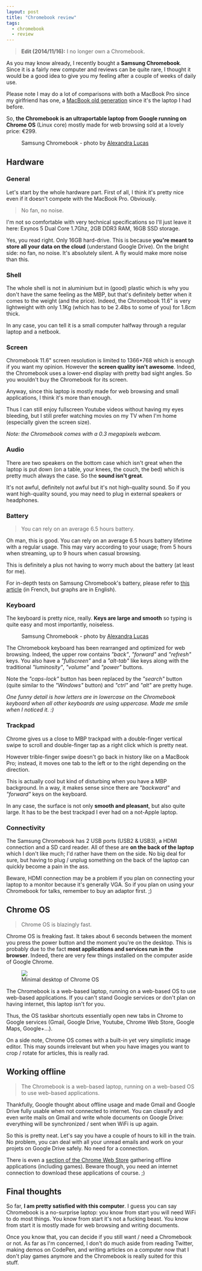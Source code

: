 ```yaml
---
layout: post
title: "Chromebook review"
tags:
  - chromebook
  - review
---
```


> **Edit (2014/11/16):** I no longer own a Chromebook.

As you may know already, I recently bought a **Samsung Chromebook**. Since it is a fairly new computer and reviews can be quite rare, I thought it would be a good idea to give you my feeling after a couple of weeks of daily use.

Please note I may do a lot of comparisons with both a MacBook Pro since my girlfriend has one, a [MacBook old generation](http://images.appleinsider.com/mb-081009.jpg) since it's the laptop I had before.

So, **the Chromebook is an ultraportable laptop from Google running on Chrome OS** (Linux core) mostly made for web browsing sold at a lovely price: €299.

<figure class="figure">
<img src="/assets/images/chromebook-review/chromebook.jpg" alt="">
<figcaption>Samsung Chromebook - photo by <a href="http://alexandralucas.com">Alexandra Lucas</a></figcaption>
</figure>

## Hardware

### General

Let's start by the whole hardware part. First of all, I think it's pretty nice even if it doesn't compete with the MacBook Pro. Obviously.

> No fan, no noise.

I'm not so comfortable with very technical specifications so I'll just leave it here: Exynos 5 Dual Core 1.7Ghz, 2GB DDR3 RAM, 16GB SSD storage.

Yes, you read right. Only 16GB hard-drive. This is because **you're meant to store all your data on the cloud** (understand Google Drive). On the bright side: no fan, no noise. It's absolutely silent. A fly would make more noise than this.

### Shell

The whole shell is not in aluminium but in (good) plastic which is why you don't have the same feeling as the MBP, but that's definitely better when it comes to the weight (and the price). Indeed, the Chromebook 11.6" is very lightweight with only 1.1Kg (which has to be 2.4lbs to some of you) for 1.8cm thick.

In any case, you can tell it is a small computer halfway through a regular laptop and a netbook.

### Screen

Chromebook 11.6" screen resolution is limited to 1366*768 which is enough if you want my opinion. However the **screen quality isn't awesome**. Indeed, the Chromebook uses a lower-end display with pretty bad sight angles. So you wouldn't buy the Chromebook for its screen.

Anyway, since this laptop is mostly made for web browsing and small applications, I think it's more than enough.

Thus I can still enjoy fullscreen Youtube videos without having my eyes bleeding, but I still prefer watching movies on my TV when I'm home (especially given the screen size).

*Note: the Chromebook comes with a 0.3 megapixels webcam.*

### Audio

There are two speakers on the bottom case which isn't great when the laptop is put down (on a table, your knees, the couch, the bed) which is pretty much always the case. So the **sound isn't great**.

It's not awful, definitely not awful but it's not high-quality sound. So if you want high-quality sound, you may need to plug in external speakers or headphones.

### Battery

> You can rely on an average 6.5 hours battery.

Oh man, this is good. You can rely on an average 6.5 hours battery lifetime with a regular usage. This may vary according to your usage; from 5 hours when streaming, up to 9 hours when casual browsing.

This is definitely a plus not having to worry much about the battery (at least for me).

For in-depth tests on Samsung Chromebook's battery, please refer to [this article](http://fr.ubergizmo.com/2013/03/test-du-chromebook-samsung-serie-3/) (in French, but graphs are in English).

### Keyboard

The keyboard is pretty nice, really. **Keys are large and smooth** so typing is quite easy and most importantly, noiseless.

<figure class="figure">
<img src="/assets/images/chromebook-review/chromebook-keyboard.jpg" alt="">
<figcaption>Samsung Chromebook - photo by <a href="http://alexandralucas.com">Alexandra Lucas</a></figcaption>
</figure>

The Chromebook keyboard has been rearranged and optimized for web browsing. Indeed, the upper row contains *"back"*, *"forward"* and *"refresh"* keys. You also have a *"fullscreen"* and a *"alt-tab"* like keys along with the traditional *"luminosity"*, *"volume"* and *"power"* buttons.

Note the *"caps-lock"* button has been replaced by the *"search"* button (quite similar to the *"Windows"* button) and *"ctrl"* and *"alt"* are pretty huge.

*One funny detail is how letters are in lowercase on the Chromebook keyboard when all other keyboards are using uppercase. Made me smile when I noticed it.&nbsp;:)*

### Trackpad

Chrome gives us a close to MBP trackpad with a double-finger vertical swipe to scroll and double-finger tap as a right click which is pretty neat.

However trible-finger swipe doesn't go back in history like on a MacBook Pro; instead, it moves one tab to the left or to the right depending on the direction.

This is actually cool but kind of disturbing when you have a MBP background. In a way, it makes sense since there are *"backward"* and *"forward"* keys on the keyboard.

In any case, the surface is not only **smooth and pleasant**, but also quite large. It has to be the best trackpad I ever had on a not-Apple laptop.

### Connectivity

The Samsung Chromebook has 2 USB ports (USB2 & USB3), a HDMI connection and a SD card reader. All of these are **on the back of the laptop** which I don't like much; I'd rather have them on the side. No big deal for sure, but having to plug / unplug something on the back of the laptop can quickly become a pain in the ass.

Beware, HDMI connection may be a problem if you plan on connecting your laptop to a monitor because it's generally VGA. So if you plan on using your Chromebook for talks, remember to buy an adaptor first. ;)

## Chrome OS

> Chrome OS is blazingly fast.

Chrome OS is freaking fast. It takes about 6 seconds between the moment you press the power button and the moment you're on the desktop. This is probably due to the fact **most applications and services run in the browser**. Indeed, there are very few things installed on the computer aside of Google Chrome.

<figure class="figure">
<img src="/assets/images/chromebook-review/chrome-os.png">
<figcaption>Minimal desktop of Chrome OS</figcaption>
</figure>

The Chromebook is a web-based laptop, running on a web-based OS to use web-based applications. If you can't stand Google services or don't plan on having internet, this laptop isn't for you.

Thus, the OS taskbar shortcuts essentially open new tabs in Chrome to Google services (Gmail, Google Drive, Youtube, Chrome Web Store, Google Maps, Google+...).

On a side note, Chrome OS comes with a built-in yet very simplistic image editor. This may sounds irrelevant but when you have images you want to crop / rotate for articles, this is really rad.

## Working offline

> The Chromebook is a web-based laptop, running on a web-based OS to use web-based applications.

Thankfully, Google thought about offline usage and made Gmail and Google Drive fully usable when not connected to internet. You can classify and even write mails on Gmail and write whole documents on Google Drive: everything will be synchronized / sent when WiFi is up again.

So this is pretty neat. Let's say you have a couple of hours to kill in the train. No problem, you can deal with all your unread emails and work on your projets on Google Drive safely. No need for a connection.

There is even a [section of the Chrome Web Store](https://chrome.google.com/webstore/category/collection/offline_enabled) gathering offline applications (including games). Beware though, you need an internet connection to download these applications of course. ;)

## Final thoughts

So far, **I am pretty satisfied with this computer**. I guess you can say Chromebook is a no-surprise laptop: you know from start you will need WiFi to do most things. You know from start it's not a fucking beast. You know from start it is mostly made for web browsing and writing documents.

Once you know that, you can decide if you still want / need a Chromebook or not. As far as I'm concerned, I don't do much aside from reading Twitter, making demos on CodePen, and writing articles on a computer now that I don't play games anymore and the Chromebook is really suited for this stuff.
